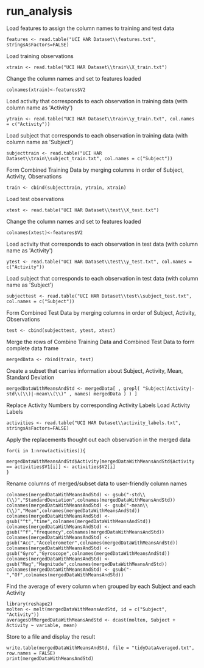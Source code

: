run_analysis
============

Load features to assign the column names to training and test data
~~~
features <- read.table("UCI HAR Dataset\\features.txt", stringsAsFactors=FALSE)
~~~
Load training observations
~~~
xtrain <- read.table("UCI HAR Dataset\\train\\X_train.txt")
~~~
Change the column names and set to features loaded
~~~
colnames(xtrain)<-features$V2
~~~
Load activity that corresponds to each observation in training data (with column name as 'Activity')
~~~
ytrain <- read.table("UCI HAR Dataset\\train\\y_train.txt", col.names = c("Activity"))
~~~
Load subject that corresponds to each observation in training data (with column name as 'Subject')
~~~
subjecttrain <- read.table("UCI HAR Dataset\\train\\subject_train.txt", col.names = c("Subject"))
~~~
Form Combined Training Data by merging columns in order of Subject, Activity, Observations
~~~
train <- cbind(subjecttrain, ytrain, xtrain)
~~~
Load test observations
~~~
xtest <- read.table("UCI HAR Dataset\\test\\X_test.txt")
~~~
Change the column names and set to features loaded
~~~
colnames(xtest)<-features$V2
~~~
Load activity that corresponds to each observation in test data (with column name as 'Activity')
~~~
ytest <- read.table("UCI HAR Dataset\\test\\y_test.txt", col.names = c("Activity"))
~~~
Load subject that corresponds to each observation in test data (with column name as 'Subject')
~~~
subjecttest <- read.table("UCI HAR Dataset\\test\\subject_test.txt", col.names = c("Subject"))
~~~
Form Combined Test Data by merging columns in order of Subject, Activity, Observations
~~~
test <- cbind(subjecttest, ytest, xtest)
~~~
Merge the rows of Combine Training Data and Combined Test Data to form complete data frame
~~~
mergedData <- rbind(train, test)
~~~
Create a subset that carries information about Subject, Activity, Mean, Standard Deviation
~~~
mergedDataWithMeansAndStd <- mergedData[ , grepl( "Subject|Activity|-std\\(\\)|-mean\\(\\)" , names( mergedData ) ) ]
~~~
Replace Activity Numbers by corresponding Activity Labels
Load Activity Labels
~~~
activities <- read.table("UCI HAR Dataset\\activity_labels.txt", stringsAsFactors=FALSE)
~~~
Apply the replacements thought out each observation in the merged data
~~~
for(i in 1:nrow(activities)){
  mergedDataWithMeansAndStd$Activity[mergedDataWithMeansAndStd$Activity == activities$V1[i]] <- activities$V2[i]
}
~~~
Rename columns of merged/subset data to user-friendly column names
~~~
colnames(mergedDataWithMeansAndStd) <- gsub("-std\\(\\)","StandardDeviation",colnames(mergedDataWithMeansAndStd))
colnames(mergedDataWithMeansAndStd) <- gsub("-mean\\(\\)","Mean",colnames(mergedDataWithMeansAndStd))
colnames(mergedDataWithMeansAndStd) <- gsub("^t","time",colnames(mergedDataWithMeansAndStd))
colnames(mergedDataWithMeansAndStd) <- gsub("^f","frequency",colnames(mergedDataWithMeansAndStd))
colnames(mergedDataWithMeansAndStd) <- gsub("Acc","Accelerometer",colnames(mergedDataWithMeansAndStd))
colnames(mergedDataWithMeansAndStd) <- gsub("Gyro","Gyroscope",colnames(mergedDataWithMeansAndStd))
colnames(mergedDataWithMeansAndStd) <- gsub("Mag","Magnitude",colnames(mergedDataWithMeansAndStd))
colnames(mergedDataWithMeansAndStd) <- gsub("-","Of",colnames(mergedDataWithMeansAndStd))
~~~
Find the average of every column when grouped by each Subject and each Activity
~~~
library(reshape2)
molten <- melt(mergedDataWithMeansAndStd, id = c("Subject", "Activity"))
averagesOfMergedDataWithMeansAndStd <- dcast(molten, Subject + Activity ~ variable, mean)
~~~
Store to a file and display the result
~~~
write.table(mergedDataWithMeansAndStd, file = "tidyDataAveraged.txt", row.names = FALSE)
print(mergedDataWithMeansAndStd)
~~~